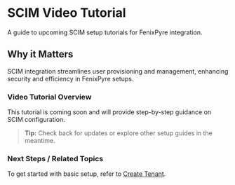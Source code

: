 # SCIM Video Tutorial

A guide to upcoming SCIM setup tutorials for FenixPyre integration.


## Why it Matters
SCIM integration streamlines user provisioning and management, enhancing security and efficiency in FenixPyre setups.

### Video Tutorial Overview
This tutorial is coming soon and will provide step-by-step guidance on SCIM configuration.

> **Tip:** Check back for updates or explore other setup guides in the meantime.

### Next Steps / Related Topics
To get started with basic setup, refer to [Create Tenant](/03-setup-&-installation/create-tenant).